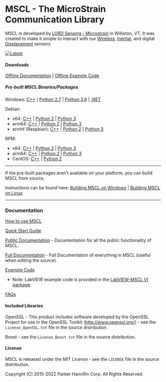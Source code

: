 # MSCL - The MicroStrain Communication Library

MSCL is developed by [LORD Sensing - Microstrain](http://microstrain.com) in Williston, VT. It was created to make it simple to interact with our [Wireless](http://www.microstrain.com/wireless), [Inertial](http://www.microstrain.com/inertial), and digital [Displacement](https://www.microstrain.com/displacement/nodes) sensors.

[![Latest](https://img.shields.io/github/v/release/LORD-MicroStrain/MSCL?color=bright&label=Latest%20Release)](https://github.com/LORD-MicroStrain/MSCL/releases/latest/)

#### Downloads

[Offline Documentation](https://github.com/LORD-MicroStrain/MSCL/releases/latest/download/mscl_64.3.0_Documentation.zip) | 
[Offline Example Code](https://github.com/LORD-MicroStrain/MSCL/releases/latest/download/mscl_64.3.0_Examples.zip)

##### Pre-built MSCL Binaries/Packages

Windows:
[C++](https://github.com/LORD-MicroStrain/MSCL/releases/latest/download/mscl_64.3.0_Windows_C++.zip) | 
[Python 2.7](https://github.com/LORD-MicroStrain/MSCL/releases/latest/download/mscl_64.3.0_Windows_Python2.7.zip) |
[Python 3.6](https://github.com/LORD-MicroStrain/MSCL/releases/latest/download/mscl_64.3.0_Windows_Python3.6.zip) |
[.NET](https://github.com/LORD-MicroStrain/MSCL/releases/latest/download/mscl_64.3.0_Windows_DotNet.zip)

Debian:
  * x64:
  [C++](https://github.com/LORD-MicroStrain/MSCL/releases/latest/download/c++-mscl_64.3.0_amd64.deb) |
  [Python 2](https://github.com/LORD-MicroStrain/MSCL/releases/latest/download/python2-mscl_64.3.0_amd64.deb) |
  [Python 3](https://github.com/LORD-MicroStrain/MSCL/releases/latest/download/python3-mscl_64.3.0_amd64.deb)
  * arm64:
  [C++](https://github.com/LORD-MicroStrain/MSCL/releases/latest/download/c++-mscl_64.3.0_arm64.deb) |
  [Python 2](https://github.com/LORD-MicroStrain/MSCL/releases/latest/download/python2-mscl_64.3.0_arm64.deb) |
  [Python 3](https://github.com/LORD-MicroStrain/MSCL/releases/latest/download/python3-mscl_64.3.0_arm64.deb)
  * armhf (Raspbian):
  [C++](https://github.com/LORD-MicroStrain/MSCL/releases/latest/download/c++-mscl_64.3.0_armhf.deb) |
  [Python 2](https://github.com/LORD-MicroStrain/MSCL/releases/latest/download/python2-mscl_64.3.0_armhf.deb) |
  [Python 3](https://github.com/LORD-MicroStrain/MSCL/releases/latest/download/python3-mscl_64.3.0_armhf.deb)

RPM:
  * x64:
  [C++](https://github.com/LORD-MicroStrain/MSCL/releases/latest/download/c++-mscl-64.3.0_x86_64.rpm) |
  [Python 2](https://github.com/LORD-MicroStrain/MSCL/releases/latest/download/python2-mscl-64.3.0_x86_64.rpm) |
  [Python 3](https://github.com/LORD-MicroStrain/MSCL/releases/latest/download/python3-mscl-64.3.0_x86_64.rpm)
  * arm64:
  [C++](https://github.com/LORD-MicroStrain/MSCL/releases/latest/download/c++-mscl-64.3.0_aarch64.rpm) |
  [Python 2](https://github.com/LORD-MicroStrain/MSCL/releases/latest/download/python2-mscl-64.3.0_aarch64.rpm) |
  [Python 3](https://github.com/LORD-MicroStrain/MSCL/releases/latest/download/python3-mscl-64.3.0_aarch64.rpm)
  * CentOS:
  [C++](https://github.com/LORD-MicroStrain/MSCL/releases/latest/download/c++-mscl-64.3.0_x86_64_centos7.6.1810.rpm) |
  [Python 2](https://github.com/LORD-MicroStrain/MSCL/releases/latest/download/python2-mscl-64.3.0_x86_64_centos7.6.1810.rpm)

---

If the pre-built packages aren't available on your platform, you can build MSCL from source.

Instructions can be found here:
[Building MSCL on Windows](https://github.com/LORD-MicroStrain/MSCL/blob/master/BuildScripts/buildReadme_Windows.md) | 
[Building MSCL on Linux](https://github.com/LORD-MicroStrain/MSCL/blob/master/BuildScripts/buildReadme_Linux.md)

---

### Documentation

[How to use MSCL](https://github.com/LORD-MicroStrain/MSCL/blob/master/HowToUseMSCL.md)

[Quick Start Guide](http://lord-microstrain.github.io/MSCL/Documentation/Getting%20Started/index.html)

[Public Documentation](http://lord-microstrain.github.io/MSCL/Documentation/MSCL%20API%20Documentation/index.html) - Documentation for all the public functionality of MSCL.

[Full Documentation](http://lord-microstrain.github.io/MSCL/Documentation/MSCL%20Documentation/index.html) - Full Documentation of everything in MSCL (useful when editing the source).

[Example Code](https://github.com/LORD-MicroStrain/MSCL/tree/master/MSCL_Examples)
  * Note: LabVIEW example code is provided in the [LabVIEW-MSCL VI package](https://github.com/LORD-MicroStrain/LabVIEW-MSCL).
  
[FAQs](https://github.com/LORD-MicroStrain/MSCL/blob/master/FAQs.md)

#### Included Libraries

OpenSSL - This product includes software developed by the OpenSSL Project for use in the OpenSSL Toolkit (http://www.openssl.org/) - see the `License_OpenSSL.txt` file in the source distribution.

Boost - see the `License_Boost.txt` file in the source distribution.

#### License
MSCL is released under the MIT License - see the `LICENSE` file in the source distribution.

Copyright (C) 2015-2022 Parker Hannifin Corp. All Rights Reserved.